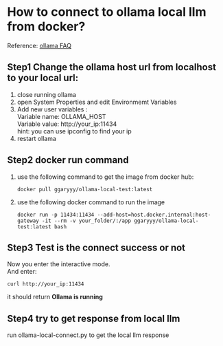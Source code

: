 # How to connect to ollama local llm from docker?
Reference: [ollama FAQ](https://github.com/ollama/ollama/blob/main/docs/faq.md)
## Step1 Change the ollama host url from localhost to your local url:
1. close running ollama
2. open System Properties and edit Environmemt Variables
3. Add new user variables :\
    Variable name: OLLAMA_HOST\
    Variable value: http://your_ip:11434\
    hint: you can use ipconfig to find your ip
4. restart ollama

## Step2 docker run command
1. use the following command to get the image from docker hub: 

       docker pull ggaryyy/ollama-local-test:latest 

2. use the following docker command to run the image

       docker run -p 11434:11434 --add-host=host.docker.internal:host-gateway -it --rm -v your_folder/:/app ggaryyy/ollama-local-test:latest bash

## Step3 Test is the connect success or not
Now you enter the interactive mode.\
And enter:
    
    curl http://your_ip:11434

it should return **Ollama is running** 

## Step4 try to get response from local llm
run ollama-local-connect.py to get the local llm response